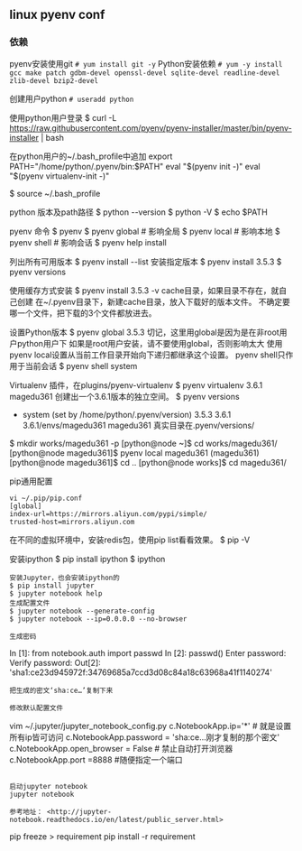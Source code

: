 

## linux pyenv conf

### 依赖
pyenv安装使用git
`# yum install git -y`
Python安装依赖
`# yum -y install gcc make patch gdbm-devel openssl-devel sqlite-devel readline-devel zlib-devel bzip2-devel`


创建用户python
`# useradd python`


使用python用户登录
$ curl -L https://raw.githubusercontent.com/pyenv/pyenv-installer/master/bin/pyenv-installer | bash

在python用户的~/.bash_profile中追加
export PATH="/home/python/.pyenv/bin:$PATH"
eval "$(pyenv init -)"
eval "$(pyenv virtualenv-init -)"

$ source ~/.bash_profile

python 版本及path路径
$ python --version
$ python -V
$ echo $PATH

pyenv 命令
$ pyenv
$ pyenv global      # 影响全局
$ pyenv local       # 影响本地
$ pyenv shell       # 影响会话
$ pyenv help install

列出所有可用版本
$ pyenv install --list
安装指定版本
$ pyenv install 3.5.3
$ pyenv versions


使用缓存方式安装
$ pyenv install 3.5.3 -v
cache目录，如果目录不存在，就自己创建
在~/.pyenv目录下，新建cache目录，放入下载好的版本文件。
不确定要哪一个文件，把下载的3个文件都放进去。



设置Python版本
$ pyenv global 3.5.3
切记，这里用global是因为是在非root用户python用户下
如果是root用户安装，请不要使用global，否则影响太大
使用pyenv local设置从当前工作目录开始向下递归都继承这个设置。
pyenv shell只作用于当前会话
$ pyenv shell system

Virtualenv
插件，在plugins/pyenv-virtualenv
$ pyenv virtualenv 3.6.1 magedu361
创建出一个3.6.1版本的独立空间。
$ pyenv versions
* system (set by /home/python/.pyenv/version)
  3.5.3
  3.6.1
  3.6.1/envs/magedu361
  magedu361
真实目录在.pyenv/versions/

$ mkdir works/magedu361 -p
[python@node ~]$ cd works/magedu361/
[python@node magedu361]$ pyenv local magedu361
(magedu361) [python@node magedu361]$ cd ..
[python@node works]$ cd magedu361/



pip通用配置
```
vi ~/.pip/pip.conf
[global]
index-url=https://mirrors.aliyun.com/pypi/simple/
trusted-host=mirrors.aliyun.com
```

在不同的虚拟环境中，安装redis包，使用pip list看看效果。
$ pip -V


安装ipython
$ pip install ipython
$ ipython

```
安装Jupyter，也会安装ipython的
$ pip install jupyter
$ jupyter notebook help
生成配置文件
$ jupyter notebook --generate-config
$ jupyter notebook --ip=0.0.0.0 --no-browser

生成密码
```
In [1]: from notebook.auth import passwd
In [2]: passwd()
Enter password:
Verify password:
Out[2]: 'sha1:ce23d945972f:34769685a7ccd3d08c84a18c63968a41f1140274'
```
把生成的密文‘sha:ce…’复制下来

修改默认配置文件
```
vim ~/.jupyter/jupyter_notebook_config.py
c.NotebookApp.ip='*'        # 就是设置所有ip皆可访问
c.NotebookApp.password = 'sha:ce...刚才复制的那个密文'
c.NotebookApp.open_browser = False      # 禁止自动打开浏览器
c.NotebookApp.port =8888                #随便指定一个端口
```

启动jupyter notebook
jupyter notebook

参考地址： <http://jupyter-notebook.readthedocs.io/en/latest/public_server.html>
```


pip freeze > requirement
pip install -r requirement




~~~~~~~~~~~~~~~~~~~~~~~~~~~~
